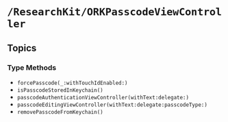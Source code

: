 # ``/ResearchKit/ORKPasscodeViewController``

<!-- The content below this line is auto-generated and is redundant. You should either incorporate it into your content above this line or delete it. -->

## Topics

### Type Methods

- ``forcePasscode(_:withTouchIdEnabled:)``
- ``isPasscodeStoredInKeychain()``
- ``passcodeAuthenticationViewController(withText:delegate:)``
- ``passcodeEditingViewController(withText:delegate:passcodeType:)``
- ``removePasscodeFromKeychain()``